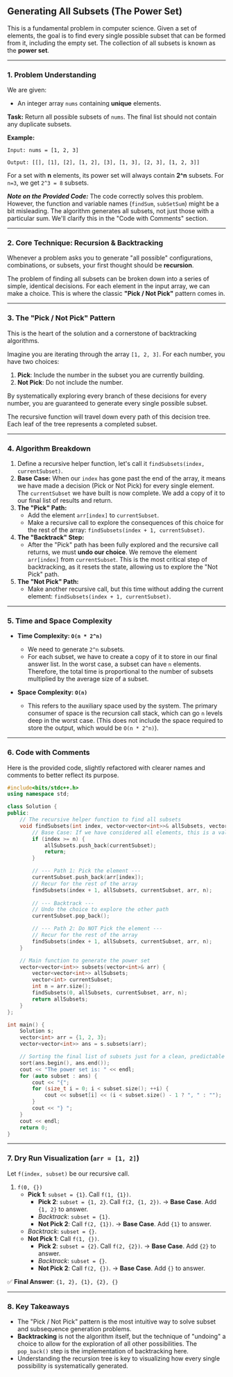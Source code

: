 ## **Generating All Subsets (The Power Set)**

This is a fundamental problem in computer science. Given a set of elements, the goal is to find every single possible subset that can be formed from it, including the empty set. The collection of all subsets is known as the **power set**.

-----

### **1. Problem Understanding**

We are given:

  * An integer array `nums` containing **unique** elements.

**Task:**
Return all possible subsets of `nums`. The final list should not contain any duplicate subsets.

**Example:**

```
Input: nums = [1, 2, 3]

Output: [[], [1], [2], [1, 2], [3], [1, 3], [2, 3], [1, 2, 3]]
```

For a set with **n** elements, its power set will always contain **2^n** subsets. For `n=3`, we get `2^3 = 8` subsets.

***Note on the Provided Code:*** The code correctly solves this problem. However, the function and variable names (`findSum`, `subSetSum`) might be a bit misleading. The algorithm generates all subsets, not just those with a particular sum. We'll clarify this in the "Code with Comments" section.

-----

### **2. Core Technique: Recursion & Backtracking**

Whenever a problem asks you to generate "all possible" configurations, combinations, or subsets, your first thought should be **recursion**.

The problem of finding all subsets can be broken down into a series of simple, identical decisions. For each element in the input array, we can make a choice. This is where the classic **"Pick / Not Pick"** pattern comes in.

-----

### **3. The "Pick / Not Pick" Pattern**

This is the heart of the solution and a cornerstone of backtracking algorithms.

Imagine you are iterating through the array `[1, 2, 3]`. For each number, you have two choices:

1.  **Pick**: Include the number in the subset you are currently building.
2.  **Not Pick**: Do not include the number.

By systematically exploring every branch of these decisions for every number, you are guaranteed to generate every single possible subset.

The recursive function will travel down every path of this decision tree. Each leaf of the tree represents a completed subset.

-----

### **4. Algorithm Breakdown**

1.  Define a recursive helper function, let's call it `findSubsets(index, currentSubset)`.
2.  **Base Case:** When our `index` has gone past the end of the array, it means we have made a decision (Pick or Not Pick) for every single element. The `currentSubset` we have built is now complete. We add a copy of it to our final list of results and return.
3.  **The "Pick" Path:**
      * Add the element `arr[index]` to `currentSubset`.
      * Make a recursive call to explore the consequences of this choice for the rest of the array: `findSubsets(index + 1, currentSubset)`.
4.  **The "Backtrack" Step:**
      * After the "Pick" path has been fully explored and the recursive call returns, we must **undo our choice**. We remove the element `arr[index]` from `currentSubset`. This is the most critical step of backtracking, as it resets the state, allowing us to explore the "Not Pick" path.
5.  **The "Not Pick" Path:**
      * Make another recursive call, but this time without adding the current element: `findSubsets(index + 1, currentSubset)`.

-----

### **5. Time and Space Complexity**

  * **Time Complexity: `O(n * 2^n)`**

      * We need to generate `2^n` subsets.
      * For each subset, we have to create a copy of it to store in our final answer list. In the worst case, a subset can have `n` elements. Therefore, the total time is proportional to the number of subsets multiplied by the average size of a subset.

  * **Space Complexity: `O(n)`**

      * This refers to the auxiliary space used by the system. The primary consumer of space is the recursion call stack, which can go `n` levels deep in the worst case. (This does not include the space required to store the output, which would be `O(n * 2^n)`).

-----

### **6. Code with Comments**

Here is the provided code, slightly refactored with clearer names and comments to better reflect its purpose.

```cpp
#include<bits/stdc++.h>
using namespace std;

class Solution {
public:
    // The recursive helper function to find all subsets
    void findSubsets(int index, vector<vector<int>>& allSubsets, vector<int>& currentSubset, vector<int>& arr, int n) {
        // Base Case: If we have considered all elements, this is a valid subset
        if (index >= n) {
            allSubsets.push_back(currentSubset);
            return;
        }

        // --- Path 1: Pick the element ---
        currentSubset.push_back(arr[index]);
        // Recur for the rest of the array
        findSubsets(index + 1, allSubsets, currentSubset, arr, n);
        
        // --- Backtrack ---
        // Undo the choice to explore the other path
        currentSubset.pop_back();

        // --- Path 2: Do NOT Pick the element ---
        // Recur for the rest of the array
        findSubsets(index + 1, allSubsets, currentSubset, arr, n);
    }

    // Main function to generate the power set
    vector<vector<int>> subsets(vector<int>& arr) {
        vector<vector<int>> allSubsets;
        vector<int> currentSubset;
        int n = arr.size();
        findSubsets(0, allSubsets, currentSubset, arr, n);
        return allSubsets;
    }
};

int main() {
    Solution s;
    vector<int> arr = {1, 2, 3};
    vector<vector<int>> ans = s.subsets(arr);

    // Sorting the final list of subsets just for a clean, predictable output
    sort(ans.begin(), ans.end()); 
    cout << "The power set is: " << endl;
    for (auto subset : ans) {
        cout << "{";
        for (size_t i = 0; i < subset.size(); ++i) {
            cout << subset[i] << (i < subset.size() - 1 ? ", " : "");
        }
        cout << "} ";
    }
    cout << endl;
    return 0;
}
```

-----

### **7. Dry Run Visualization (`arr = [1, 2]`)**

Let `f(index, subset)` be our recursive call.

1.  `f(0, {})`
      * **Pick 1**: `subset = {1}`. Call `f(1, {1})`.
          * **Pick 2**: `subset = {1, 2}`. Call `f(2, {1, 2})`. -\> **Base Case**. Add `{1, 2}` to answer.
          * *Backtrack*: `subset = {1}`.
          * **Not Pick 2**: Call `f(2, {1})`. -\> **Base Case**. Add `{1}` to answer.
      * *Backtrack*: `subset = {}`.
      * **Not Pick 1**: Call `f(1, {})`.
          * **Pick 2**: `subset = {2}`. Call `f(2, {2})`. -\> **Base Case**. Add `{2}` to answer.
          * *Backtrack*: `subset = {}`.
          * **Not Pick 2**: Call `f(2, {})`. -\> **Base Case**. Add `{}` to answer.

✅ **Final Answer**: `{1, 2}, {1}, {2}, {}`

-----

### **8. Key Takeaways**

  * The "Pick / Not Pick" pattern is the most intuitive way to solve subset and subsequence generation problems.
  * **Backtracking** is not the algorithm itself, but the technique of "undoing" a choice to allow for the exploration of all other possibilities. The `pop_back()` step is the implementation of backtracking here.
  * Understanding the recursion tree is key to visualizing how every single possibility is systematically generated.